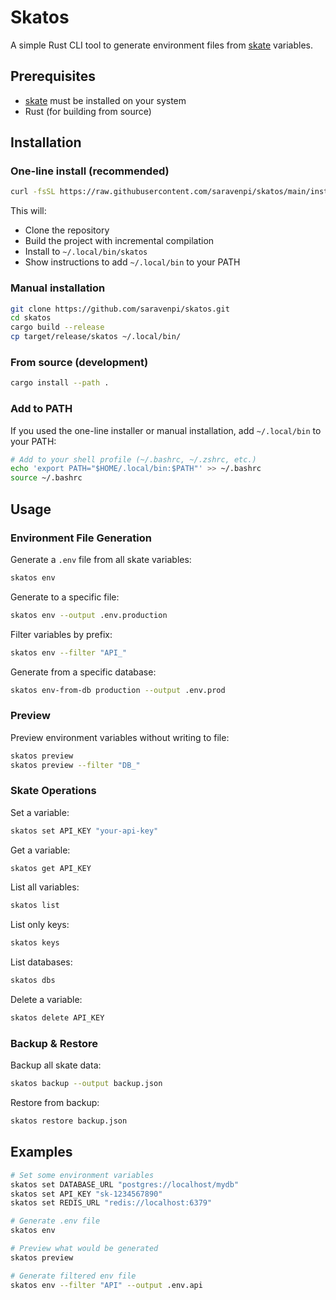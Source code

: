 # Skatos

A simple Rust CLI tool to generate environment files from [skate](https://github.com/charmbracelet/skate) variables.

## Prerequisites

- [skate](https://github.com/charmbracelet/skate) must be installed on your system
- Rust (for building from source)

## Installation

### One-line install (recommended)

```bash
curl -fsSL https://raw.githubusercontent.com/saravenpi/skatos/main/install.sh | bash
```

This will:
- Clone the repository
- Build the project with incremental compilation
- Install to `~/.local/bin/skatos`
- Show instructions to add `~/.local/bin` to your PATH

### Manual installation

```bash
git clone https://github.com/saravenpi/skatos.git
cd skatos
cargo build --release
cp target/release/skatos ~/.local/bin/
```

### From source (development)

```bash
cargo install --path .
```

### Add to PATH

If you used the one-line installer or manual installation, add `~/.local/bin` to your PATH:

```bash
# Add to your shell profile (~/.bashrc, ~/.zshrc, etc.)
echo 'export PATH="$HOME/.local/bin:$PATH"' >> ~/.bashrc
source ~/.bashrc
```

## Usage

### Environment File Generation

Generate a `.env` file from all skate variables:
```bash
skatos env
```

Generate to a specific file:
```bash
skatos env --output .env.production
```

Filter variables by prefix:
```bash
skatos env --filter "API_"
```

Generate from a specific database:
```bash
skatos env-from-db production --output .env.prod
```

### Preview

Preview environment variables without writing to file:
```bash
skatos preview
skatos preview --filter "DB_"
```

### Skate Operations

Set a variable:
```bash
skatos set API_KEY "your-api-key"
```

Get a variable:
```bash
skatos get API_KEY
```

List all variables:
```bash
skatos list
```

List only keys:
```bash
skatos keys
```

List databases:
```bash
skatos dbs
```

Delete a variable:
```bash
skatos delete API_KEY
```

### Backup & Restore

Backup all skate data:
```bash
skatos backup --output backup.json
```

Restore from backup:
```bash
skatos restore backup.json
```

## Examples

```bash
# Set some environment variables
skatos set DATABASE_URL "postgres://localhost/mydb"
skatos set API_KEY "sk-1234567890"
skatos set REDIS_URL "redis://localhost:6379"

# Generate .env file
skatos env

# Preview what would be generated
skatos preview

# Generate filtered env file
skatos env --filter "API" --output .env.api
```